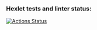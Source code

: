 ### Hexlet tests and linter status:
[![Actions Status](https://github.com/Lena-K-03/qa-engineer-project-85/actions/workflows/hexlet-check.yml/badge.svg)](https://github.com/Lena-K-03/qa-engineer-project-85/actions)